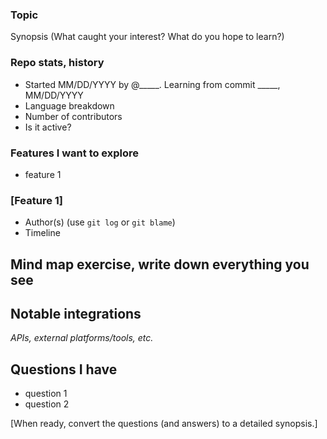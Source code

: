 ### Topic

Synopsis (What caught your interest? What do you hope to learn?)

### Repo stats, history

- Started MM/DD/YYYY by @_____.  Learning from commit _____, MM/DD/YYYY
- Language breakdown
- Number of contributors
- Is it active?

### Features I want to explore

- feature 1

### [Feature 1]

- Author(s) (use `git log` or `git blame`)
- Timeline

## Mind map exercise, write down everything you see

## Notable integrations
_APIs, external platforms/tools, etc._

## Questions I have

- question 1
- question 2

[When ready, convert the questions (and answers) to a detailed synopsis.]